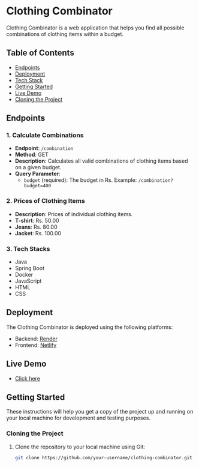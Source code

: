 # Clothing Combinator

Clothing Combinator is a web application that helps you find all possible combinations of clothing items within a budget.

## Table of Contents
- [Endpoints](#endpoints)
- [Deployment](#deployment)
- [Tech Stack](#techstacks)
- [Getting Started](#getting-started)
- [Live Demo](#live-demo)
- [Cloning the Project](#cloning-the-project)


  

## Endpoints

### 1. Calculate Combinations
- **Endpoint**: `/combination`
- **Method**: GET
- **Description**: Calculates all valid combinations of clothing items based on a given budget.
- **Query Parameter**:
  - `budget` (required): The budget in Rs. Example: `/combination?budget=400`

### 2. Prices of Clothing Items
- **Description**: Prices of individual clothing items.
- **T-shirt**: Rs. 50.00
- **Jeans**: Rs. 80.00
- **Jacket**: Rs. 100.00

### 3. Tech Stacks
- Java
- Spring Boot
- Docker
- JavaScript
- HTML
- CSS


## Deployment

The Clothing Combinator is deployed using the following platforms:

- Backend: [Render](https://backendservice-6vll.onrender.com/)
- Frontend: [Netlify](https://mellifluous-cuchufli-f9c0a2.netlify.app/)
  
## Live Demo
- [Click here](https://mellifluous-cuchufli-f9c0a2.netlify.app/)


## Getting Started
These instructions will help you get a copy of the project up and running on your local machine for development and testing purposes.

### Cloning the Project

1. Clone the repository to your local machine using Git:

   ```bash
   git clone https://github.com/your-username/clothing-combinator.git
